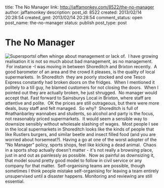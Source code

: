 title: The No Manager
link: http://jaffamonkey.com/8522/the-no-manager
author: jaffamonkey
description: 
post_id: 8522
created: 2013/02/14 20:28:54
created_gmt: 2013/02/14 20:28:54
comment_status: open
post_name: the-no-manager
status: publish
post_type: post

# The No Manager

![Supersports](/wp-content/uploads/2013/02/28711522.jpg)I often whinge about management or lack of.  I have growing realisation it is not so much about bad management, as no management.  For instance -I was moving in between Shoreditch and Brixton recently.  A good barometer of an area and the crowd it pleases, is the quality of local supermarkets.  In Shoreditch  they are poorly stocked and one Tesco Express constantly had broken doors on the fridges.  When I mentioned it politely to a till guy, he blamed customers for not closing the doors.  When I pointed out they are actually broken, he just shrugged.  No manager would accept that. Fast forward to Sainsburys Local in Brixton, where staff are attentive and polite.  OK the prices are still outrageous, but there were more deals, busy staff and felt managed.  So why?  Shoreditch is full of #nathanbarley wannabes and students, so alcohol and party is the focus, not reasonably priced supermarkets.  It would seem a sensible way to downsize sensibly without wholesale slashing of wages.  Most people I see in the local supermarkets in Shoreditch looks like the kinds of people that like Rustlers burgers, and similar beetle and insect filled food (and you are worried about horsemeat?). Having a go at one of the worst adopter of the "No Manager" policy, sports shops, feel like kicking a dead animal.  Chaos in a sports shop actually doesn't matter - it's not really a browsing place, just in and out as painlessly as possible.  Now as painful as downsizing it, that model sound pretty good model to follow in civil service or any company for that matter.  Self-organising teams are possible, though sometimes I think people mistake self-organising for leaving a team entirely unsupervised until a disaster happens. Monitoring and reviewing are still essential.